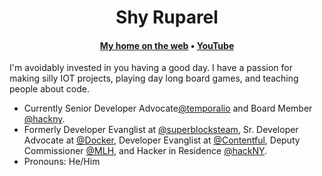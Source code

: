 <h1 align="center">Shy Ruparel</h1>
<h4 align="center"><a href="https://shy.dev/">My home on the web</a> &bull; <a href="https://www.youtube.com/playlist?list=PLnbuPIdhRB0Twmxfil0qWQ7SPl6Pu0Wki">YouTube</a> </h4>

I'm avoidably invested in you having a good day. I have a passion for making silly IOT projects, playing day long board games, and teaching people about code. 
- Currently Senior Developer Advocate[@temporalio](https://github.com/temporalio) and Board Member [@hackny](https://www.hackny.org/).
- Formerly Developer Evanglist at [@superblocksteam](https://github.com/superblocksteam/), Sr. Developer Advocate at [@Docker](https://github.com/docker), Developer Evanglist at [@Contentful](https://github.com/contentful/), Deputy Commissioner [@MLH](https://github.com/mlh), and Hacker in Residence [@hackNY](https://twitter.com/hackny).
- Pronouns: He/Him
